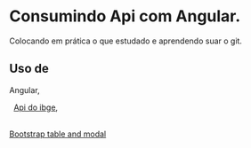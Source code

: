 # Consumindo Api com Angular.
Colocando em prática o que estudado e aprendendo suar o git.

## Uso de
 Angular,


&nbsp;
[Api do ibge](https://servicodados.ibge.gov.br/api/docs/localidades?versao=1),


&nbsp;	
[Bootstrap table and modal](https://getbootstrap.com/)

